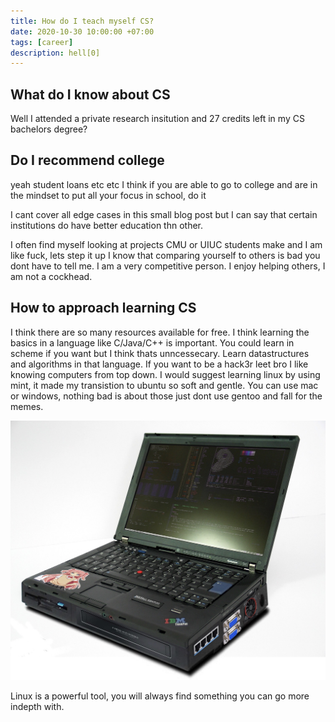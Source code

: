 ```yaml
---
title: How do I teach myself CS?
date: 2020-10-30 10:00:00 +07:00
tags: [career]
description: hell[0]
---
```


What do I know about CS
-----------------

Well I attended a private research insitution and 27 credits left in my CS bachelors degree?

Do I recommend college
-----------------------
yeah student loans etc etc
I think if you are able to go to college and are in the mindset to put all your focus in school, do it

I cant cover all edge cases in this small blog post but I can say that certain institutions do have better education thn other.

I often find myself looking at projects CMU or UIUC students make and I am like fuck, lets step it up
I know that comparing yourself to others is bad you dont have to tell me. I am a very competitive person.
I enjoy helping others, I am not a cockhead.


How to approach learning CS
-------------------

I think there are so many resources available for free. I think learning the basics in a language like C/Java/C++ is important.
You could learn in scheme if you want but I think thats unncessecary.
Learn datastructures and algorithms in that language.
If you want to be a hack3r leet bro
I like knowing computers from top down. 
I would suggest learning linux by using mint, it made my transistion to ubuntu so soft and gentle.
You can use mac or windows, nothing bad is about those just dont use gentoo and fall for the memes.

![Old website](gentoo.JPEG)

Linux is a powerful tool, you will always find something you can go more indepth with.